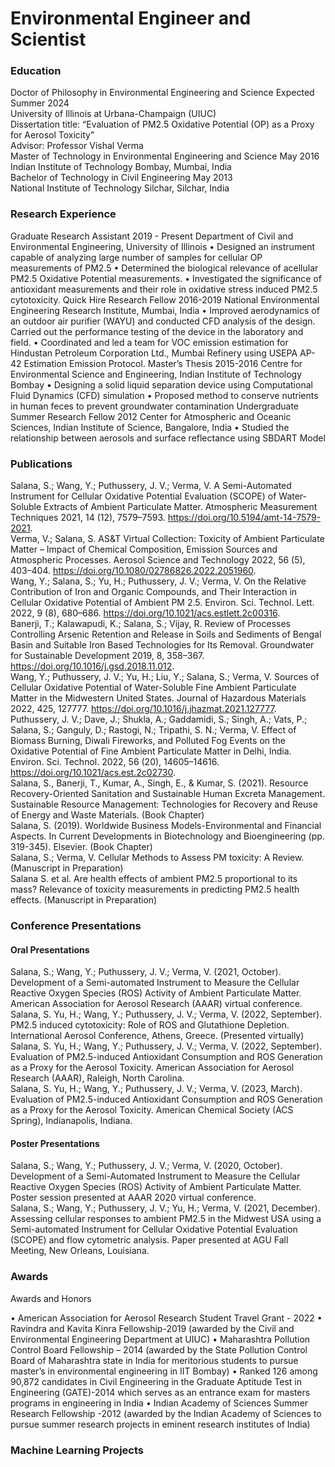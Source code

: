 # Environmental Engineer and Scientist

### Education
Doctor of Philosophy in Environmental Engineering and Science	                                             Expected Summer 2024  
University of Illinois at Urbana-Champaign (UIUC)  
Dissertation title: “Evaluation of PM2.5 Oxidative Potential (OP) as a Proxy for Aerosol Toxicity”  
Advisor: Professor Vishal Verma  
Master of Technology in Environmental Engineering and Science 	                                           May 2016  
Indian Institute of Technology Bombay, Mumbai, India  
Bachelor of Technology in Civil Engineering                                                                May 2013  
National Institute of Technology Silchar, Silchar, India 

### Research Experience
Graduate Research Assistant 	                                                                             2019 - Present 
Department of Civil and Environmental Engineering, University of Illinois 
•	Designed an instrument capable of analyzing large number of samples for cellular OP measurements of PM2.5
•	Determined the biological relevance of acellular PM2.5 Oxidative Potential measurements.
•	Investigated the significance of antioxidant measurements and their role in oxidative stress induced PM2.5 cytotoxicity.
Quick Hire Research Fellow	                                                                               2016-2019
National Environmental Engineering Research Institute, Mumbai, India
•	Improved aerodynamics of an outdoor air purifier (WAYU) and conducted CFD analysis of the design. Carried out the performance testing of the device in the laboratory and field.
•	Coordinated and led a team for VOC emission estimation for Hindustan Petroleum Corporation Ltd., Mumbai Refinery using USEPA AP-42 Estimation Emission Protocol.
Master’s Thesis                                                                                            2015-2016
Centre for Environmental Science and Engineering, Indian Institute of Technology Bombay
• Designing a solid liquid separation device using Computational Fluid Dynamics (CFD) simulation 
•    Proposed method to conserve nutrients in human feces to prevent groundwater contamination
Undergraduate Summer Research Fellow                                                                       2012
Center for Atmospheric and Oceanic Sciences, Indian Institute of Science, Bangalore, India
•	Studied the relationship between aerosols and surface reflectance using SBDART Model


### Publications
Salana, S.; Wang, Y.; Puthussery, J. V.; Verma, V. A Semi-Automated Instrument for Cellular Oxidative Potential Evaluation (SCOPE) of Water-Soluble Extracts of Ambient Particulate Matter. Atmospheric Measurement Techniques 2021, 14 (12), 7579–7593. https://doi.org/10.5194/amt-14-7579-2021.  
Verma, V.; Salana, S. AS&T Virtual Collection: Toxicity of Ambient Particulate Matter – Impact of Chemical Composition, Emission Sources and Atmospheric Processes. Aerosol Science and Technology 2022, 56 (5), 403–404. https://doi.org/10.1080/02786826.2022.2051960.  
Wang, Y.; Salana, S.; Yu, H.; Puthussery, J. V.; Verma, V. On the Relative Contribution of Iron and Organic Compounds, and Their Interaction in Cellular Oxidative Potential of Ambient PM 2.5. Environ. Sci. Technol. Lett. 2022, 9 (8), 680–686. https://doi.org/10.1021/acs.estlett.2c00316.  
Banerji, T.; Kalawapudi, K.; Salana, S.; Vijay, R. Review of Processes Controlling Arsenic Retention and Release in Soils and Sediments of Bengal Basin and Suitable Iron Based Technologies for Its Removal. Groundwater for Sustainable Development 2019, 8, 358–367. https://doi.org/10.1016/j.gsd.2018.11.012.  
Wang, Y.; Puthussery, J. V.; Yu, H.; Liu, Y.; Salana, S.; Verma, V. Sources of Cellular Oxidative Potential of Water-Soluble Fine Ambient Particulate Matter in the Midwestern United States. Journal of Hazardous Materials 2022, 425, 127777. https://doi.org/10.1016/j.jhazmat.2021.127777.  
Puthussery, J. V.; Dave, J.; Shukla, A.; Gaddamidi, S.; Singh, A.; Vats, P.; Salana, S.; Ganguly, D.; Rastogi, N.; Tripathi, S. N.; Verma, V. Effect of Biomass Burning, Diwali Fireworks, and Polluted Fog Events on the Oxidative Potential of Fine Ambient Particulate Matter in Delhi, India. Environ. Sci. Technol. 2022, 56 (20), 14605–14616. https://doi.org/10.1021/acs.est.2c02730.  
Salana, S., Banerji, T., Kumar, A., Singh, E., & Kumar, S. (2021). Resource Recovery-Oriented Sanitation and Sustainable Human Excreta Management. Sustainable Resource Management: Technologies for Recovery and Reuse of Energy and Waste Materials. (Book Chapter)  
Salana, S. (2019). Worldwide Business Models-Environmental and Financial Aspects. In Current Developments in Biotechnology and Bioengineering (pp. 319-345). Elsevier. (Book Chapter)  
Salana, S.; Verma, V. Cellular Methods to Assess PM toxicity: A Review. (Manuscript in Preparation)  
Salana S. et al. Are health effects of ambient PM2.5 proportional to its mass? Relevance of toxicity measurements in predicting PM2.5 health effects. (Manuscript in Preparation)

### Conference Presentations 
 
#### Oral Presentations 
Salana, S.; Wang, Y.; Puthussery, J. V.; Verma, V.  (2021, October). Development of a Semi-automated Instrument to Measure the Cellular Reactive Oxygen Species (ROS) Activity of Ambient Particulate Matter. American Association for Aerosol Research (AAAR) virtual conference. 
Salana, S. Yu, H.; Wang, Y.; Puthussery, J. V.; Verma, V. (2022, September). PM2.5 induced cytotoxicity: Role of ROS and Glutathione Depletion. International Aerosol Conference, Athens, Greece.  (Presented virtually)
Salana, S. Yu, H.; Wang, Y.; Puthussery, J. V.; Verma, V. (2022, September). Evaluation of PM2.5-induced Antioxidant Consumption and ROS Generation as a Proxy for the Aerosol Toxicity. American Association for Aerosol Research (AAAR), Raleigh, North Carolina.  
Salana, S. Yu, H.; Wang, Y.; Puthussery, J. V.; Verma, V. (2023, March). Evaluation of PM2.5-induced Antioxidant Consumption and ROS Generation as a Proxy for the Aerosol Toxicity. American Chemical Society (ACS Spring), Indianapolis, Indiana.  
#### Poster Presentations 
Salana, S.; Wang, Y.; Puthussery, J. V.; Verma, V.  (2020, October). Development of a Semi-Automated Instrument to Measure the Cellular Reactive Oxygen Species (ROS) Activity of Ambient Particulate Matter. Poster session presented at AAAR 2020 virtual conference.  
Salana, S.; Wang, Y.; Puthussery, J. V.; Yu, H.; Verma, V. (2021, December). Assessing cellular responses to ambient PM2.5 in the Midwest USA using a Semi-automated Instrument for Cellular Oxidative Potential Evaluation (SCOPE) and flow cytometric analysis. Paper presented at AGU Fall Meeting, New Orleans, Louisiana. 

### Awards 
Awards and Honors
 
•	American Association for Aerosol Research Student Travel Grant - 2022
•	Ravindra and Kavita Kinra Fellowship-2019 (awarded by the Civil and Environmental Engineering Department at UIUC)
•	Maharashtra Pollution Control Board Fellowship – 2014 (awarded by the State Pollution Control Board of Maharashtra state in India for meritorious students to pursue master’s in environmental engineering in IIT Bombay)
•	Ranked 126 among 90,872 candidates in Civil Engineering in the Graduate Aptitude Test in Engineering (GATE)-2014  which serves as an entrance exam for masters programs in engineering in India
•	Indian Academy of Sciences Summer Research Fellowship -2012 (awarded by the Indian Academy of Sciences to pursue summer research projects in eminent research institutes of India)

### Machine Learning Projects


